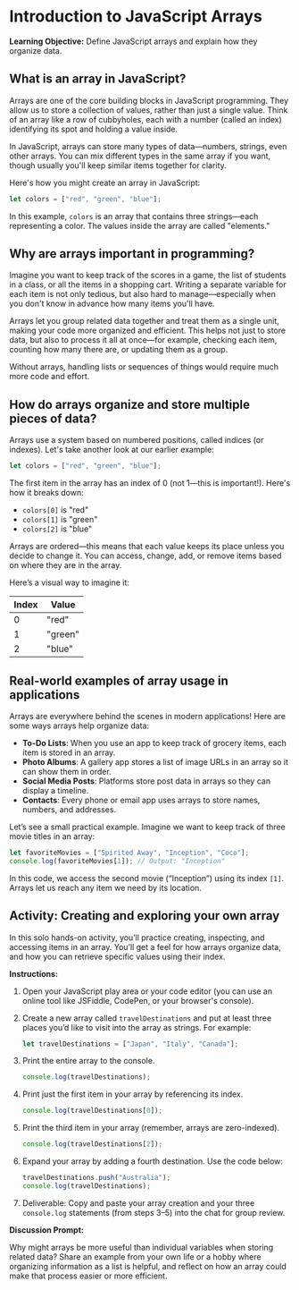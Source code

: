 # Introduction to JavaScript Arrays

**Learning Objective:** Define JavaScript arrays and explain how they organize data.

## What is an array in JavaScript?

Arrays are one of the core building blocks in JavaScript programming. They allow us to store a collection of values, rather than just a single value. Think of an array like a row of cubbyholes, each with a number (called an index) identifying its spot and holding a value inside.

In JavaScript, arrays can store many types of data—numbers, strings, even other arrays. You can mix different types in the same array if you want, though usually you'll keep similar items together for clarity.

Here's how you might create an array in JavaScript:

```javascript
let colors = ["red", "green", "blue"];
```

In this example, `colors` is an array that contains three strings—each representing a color. The values inside the array are called "elements."

## Why are arrays important in programming?

Imagine you want to keep track of the scores in a game, the list of students in a class, or all the items in a shopping cart. Writing a separate variable for each item is not only tedious, but also hard to manage—especially when you don't know in advance how many items you'll have.

Arrays let you group related data together and treat them as a single unit, making your code more organized and efficient. This helps not just to store data, but also to process it all at once—for example, checking each item, counting how many there are, or updating them as a group.

Without arrays, handling lists or sequences of things would require much more code and effort.

## How do arrays organize and store multiple pieces of data?

Arrays use a system based on numbered positions, called indices (or indexes). Let's take another look at our earlier example:

```javascript
let colors = ["red", "green", "blue"];
```

The first item in the array has an index of 0 (not 1—this is important!). Here's how it breaks down:

- `colors[0]` is "red"
- `colors[1]` is "green"
- `colors[2]` is "blue"

Arrays are ordered—this means that each value keeps its place unless you decide to change it. You can access, change, add, or remove items based on where they are in the array.

Here’s a visual way to imagine it:

| Index | Value    |
|-------|----------|
|   0   | "red"    |
|   1   | "green"  |
|   2   | "blue"   |

## Real-world examples of array usage in applications

Arrays are everywhere behind the scenes in modern applications! Here are some ways arrays help organize data:

- **To-Do Lists**: When you use an app to keep track of grocery items, each item is stored in an array.
- **Photo Albums**: A gallery app stores a list of image URLs in an array so it can show them in order.
- **Social Media Posts**: Platforms store post data in arrays so they can display a timeline.
- **Contacts**: Every phone or email app uses arrays to store names, numbers, and addresses.

Let’s see a small practical example. Imagine we want to keep track of three movie titles in an array:

```javascript
let favoriteMovies = ["Spirited Away", "Inception", "Coco"];
console.log(favoriteMovies[1]); // Output: "Inception"
```

In this code, we access the second movie (“Inception”) using its index `[1]`. Arrays let us reach any item we need by its location.

## Activity: Creating and exploring your own array

In this solo hands-on activity, you’ll practice creating, inspecting, and accessing items in an array. You’ll get a feel for how arrays organize data, and how you can retrieve specific values using their index.

**Instructions:**

1. Open your JavaScript play area or your code editor (you can use an online tool like JSFiddle, CodePen, or your browser's console).
2. Create a new array called `travelDestinations` and put at least three places you’d like to visit into the array as strings. For example:
   ```javascript
   let travelDestinations = ["Japan", "Italy", "Canada"];
   ```
3. Print the entire array to the console.  
   ```javascript
   console.log(travelDestinations);
   ```
4. Print just the first item in your array by referencing its index.
   ```javascript
   console.log(travelDestinations[0]);
   ```
5. Print the third item in your array (remember, arrays are zero-indexed).
   ```javascript
   console.log(travelDestinations[2]);
   ```

6. Expand your array by adding a fourth destination. Use the code below:
   ```javascript
   travelDestinations.push("Australia");
   console.log(travelDestinations);
   ```

7. Deliverable: Copy and paste your array creation and your three `console.log` statements (from steps 3–5) into the chat for group review.

**Discussion Prompt:**

Why might arrays be more useful than individual variables when storing related data? Share an example from your own life or a hobby where organizing information as a list is helpful, and reflect on how an array could make that process easier or more efficient.
